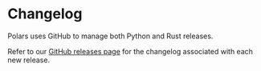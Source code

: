 # Changelog

Polars uses GitHub to manage both Python and Rust releases.

Refer to our [GitHub releases page](https://github.com/pola-rs/polars/releases) for the changelog associated with each new release.
